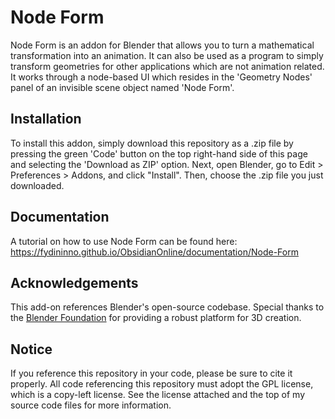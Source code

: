 # Node Form

Node Form is an addon for Blender that allows you to turn a mathematical transformation into an animation. It can also be used as a program to simply transform geometries for other applications which are not animation related. It works through a node-based UI which resides in the 'Geometry Nodes' panel of an invisible scene object named 'Node Form'.

## Installation

To install this addon, simply download this repository as a .zip file by pressing the green 'Code' button on the top right-hand side of this page and selecting the 'Download as ZIP' option. Next, open Blender, go to Edit > Preferences > Addons, and click "Install". Then, choose the .zip file you just downloaded.

## Documentation

A tutorial on how to use Node Form can be found here: https://fydininno.github.io/ObsidianOnline/documentation/Node-Form

## Acknowledgements

This add-on references Blender's open-source codebase. Special thanks to the [Blender Foundation](https://www.blender.org/) for providing a robust platform for 3D creation.

## Notice

If you reference this repository in your code, please be sure to cite it properly. All code referencing this repository must adopt the GPL license, which is a copy-left license. See the license attached and the top of my source code files for more information.
